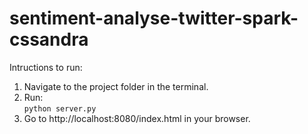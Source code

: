# sentiment-analyse-twitter-spark-cssandra

Intructions to run:
1. Navigate to the project folder in the terminal.
2. Run:    
    `python server.py`
3. Go to http://localhost:8080/index.html in your browser.

